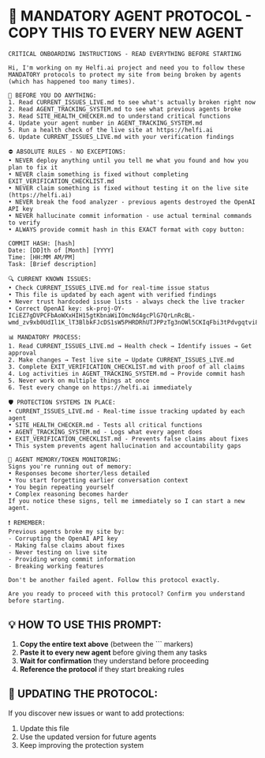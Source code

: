 # 🚨 MANDATORY AGENT PROTOCOL - COPY THIS TO EVERY NEW AGENT

```
CRITICAL ONBOARDING INSTRUCTIONS - READ EVERYTHING BEFORE STARTING

Hi, I'm working on my Helfi.ai project and need you to follow these MANDATORY protocols to protect my site from being broken by agents (which has happened too many times).

🚨 BEFORE YOU DO ANYTHING:
1. Read CURRENT_ISSUES_LIVE.md to see what's actually broken right now
2. Read AGENT_TRACKING_SYSTEM.md to see what previous agents broke
3. Read SITE_HEALTH_CHECKER.md to understand critical functions
4. Update your agent number in AGENT_TRACKING_SYSTEM.md
5. Run a health check of the live site at https://helfi.ai
6. Update CURRENT_ISSUES_LIVE.md with your verification findings

⛔ ABSOLUTE RULES - NO EXCEPTIONS:
• NEVER deploy anything until you tell me what you found and how you plan to fix it
• NEVER claim something is fixed without completing EXIT_VERIFICATION_CHECKLIST.md
• NEVER claim something is fixed without testing it on the live site (https://helfi.ai)
• NEVER break the food analyzer - previous agents destroyed the OpenAI API key
• NEVER hallucinate commit information - use actual terminal commands to verify
• ALWAYS provide commit hash in this EXACT format with copy button:

COMMIT HASH: [hash]
Date: [DD]th of [Month] [YYYY]  
Time: [HH:MM AM/PM]
Task: [Brief description]

🔍 CURRENT KNOWN ISSUES:
• Check CURRENT_ISSUES_LIVE.md for real-time issue status
• This file is updated by each agent with verified findings
• Never trust hardcoded issue lists - always check the live tracker
• Correct OpenAI key: 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

📊 MANDATORY PROCESS:
1. Read CURRENT_ISSUES_LIVE.md → Health check → Identify issues → Get approval
2. Make changes → Test live site → Update CURRENT_ISSUES_LIVE.md
3. Complete EXIT_VERIFICATION_CHECKLIST.md with proof of all claims
4. Log activities in AGENT_TRACKING_SYSTEM.md → Provide commit hash
5. Never work on multiple things at once
6. Test every change on https://helfi.ai immediately

🛡️ PROTECTION SYSTEMS IN PLACE:
• CURRENT_ISSUES_LIVE.md - Real-time issue tracking updated by each agent
• SITE_HEALTH_CHECKER.md - Tests all critical functions
• AGENT_TRACKING_SYSTEM.md - Logs what every agent does
• EXIT_VERIFICATION_CHECKLIST.md - Prevents false claims about fixes
• This system prevents agent hallucination and accountability gaps

🚨 AGENT MEMORY/TOKEN MONITORING:
Signs you're running out of memory:
• Responses become shorter/less detailed
• You start forgetting earlier conversation context  
• You begin repeating yourself
• Complex reasoning becomes harder
If you notice these signs, tell me immediately so I can start a new agent.

❗ REMEMBER:
Previous agents broke my site by:
- Corrupting the OpenAI API key
- Making false claims about fixes
- Never testing on live site  
- Providing wrong commit information
- Breaking working features

Don't be another failed agent. Follow this protocol exactly.

Are you ready to proceed with this protocol? Confirm you understand before starting.
```

## 💡 **HOW TO USE THIS PROMPT:**

1. **Copy the entire text above** (between the ``` markers)
2. **Paste it to every new agent** before giving them any tasks
3. **Wait for confirmation** they understand before proceeding
4. **Reference the protocol** if they start breaking rules

## 🔄 **UPDATING THE PROTOCOL:**

If you discover new issues or want to add protections:
1. Update this file
2. Use the updated version for future agents
3. Keep improving the protection system 